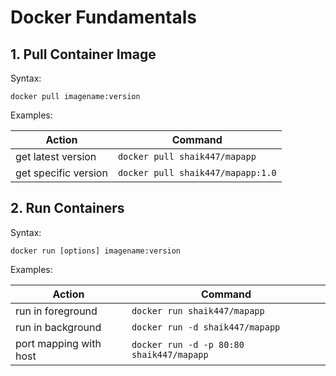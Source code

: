 # Docker Fundamentals

## 1. Pull Container Image
Syntax:
```
docker pull imagename:version
```
Examples: 

| Action        | Command       | 
|-------------  | ------------- |
|get latest version| ```docker pull shaik447/mapapp``` |
|get specific version| ```docker pull shaik447/mapapp:1.0``` |

## 2. Run Containers
Syntax:
```
docker run [options] imagename:version
```
Examples: 

| Action        | Command       | 
|-------------  | ------------- |
|run in foreground| ```docker run shaik447/mapapp``` |
|run in background| ```docker run -d shaik447/mapapp``` |
|port mapping with host| ```docker run -d -p 80:80 shaik447/mapapp``` |
